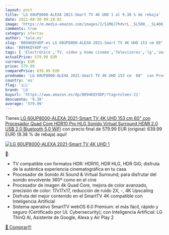 ```yaml
---
layout: post
title: 'LG 60UP8000-ALEXA 2021-Smart TV 4K UHD 1 al 9.38 % de rebaja'
date: 2021-08-30 09:18:02
image: 'https://m.media-amazon.com/images/I/51M6J7hdvrL._SL500_._SL400_.jpg'
comments: true
category: ofertas
author: 'tole.es'
slug: 'B094KQY4DP-es LG 60UP8000-ALEXA 2021-Smart TV 4K UHD 153 cm 60" con...'
sku: 'B094KQY4DP-es'
tags: [ 'Electrónica','TV, vídeo y home cinema','Televisores','lg','smart','tv', ]
actualPrice: 579.99 EUR
currency: EUR
price: 579.99
comparePrice: 639.99 EUR
prodname: 'LG 60UP8000-ALEXA 2021-Smart TV 4K UHD 153 cm  60"  con Procesador Quad Core  HDR10 Pro  HLG  Sonido Virtual Surround  HDMI 2.0  USB 2.0  Bluetooth 5.0  WiFi'
country: 'es'
flag: '🇪🇸'
brand: 'LG'
buyurl: 'https://www.amazon.es/dp/B094KQY4DP/?tag=tolees-21'
descuento: '9.38'
average: '579.99'
---
```


Tienes [LG 60UP8000-ALEXA 2021-Smart TV 4K UHD 153 cm  60"  con Procesador Quad Core  HDR10 Pro  HLG  Sonido Virtual Surround  HDMI 2.0  USB 2.0  Bluetooth 5.0  WiFi](https://www.amazon.es/dp/B094KQY4DP/?tag=tolees-21) con precio final de  579.99 EUR (original: 639.99 EUR) (9.38 %  de rebaja) aqui!

[![LG 60UP8000-ALEXA 2021-Smart TV 4K UHD 1](https://m.media-amazon.com/images/I/51M6J7hdvrL._SL500_._SL400_.jpg)](https://www.amazon.es/dp/B094KQY4DP/?tag=tolees-21)

🔎:

- TV compatible con formatos HDR: HDR10, HDR HLG, HDR GiG; disfruta de la auténtica experiencia cinematográfica en tu casa
- Procesador de Sonido AI Sound & Virtual Surround; para disfrutar del sonido envolvente 360º como en el cine
- Procesador de imagen 4k Quad Core, mejora de color avanzado, precisión de color: 17x17x17, reducción de ruido 2X, -, 4K Upscaling
- Disfruta del mejor contenido en el SmartTV 4K compatible con Inteligencia Artificial
- Sistema operativo SmartTV webOS 6.0 Premium: el más fácil, rápido y seguro (Certificado por UL Cybersecurity); con Inteligencia Artificial: LG ThinQ AI, Asistente de Google, Alexa y Air Play 2

[🛒 Comprar!!!](https://www.amazon.es/dp/B094KQY4DP/?tag=tolees-21)
